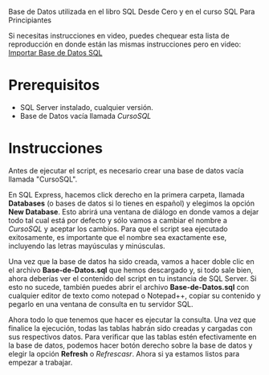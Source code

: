 Base de Datos utilizada en el libro SQL Desde Cero y en el curso SQL Para Principiantes

Si necesitas instrucciones en video, puedes chequear esta lista de reproducción en donde están las mismas instrucciones pero en video: 
[Importar Base de Datos SQL](https://youtube.com/playlist?list=PLTVK2lirpnSi1dVlXrIKKq24gfNVmqKd-)

# Prerequisitos
* SQL Server instalado, cualquier versión.
* Base de Datos vacía llamada *CursoSQL*

# Instrucciones
Antes de ejecutar el script, es necesario crear una base de datos vacía llamada "CursoSQL".

En SQL Express, hacemos click derecho en la primera carpeta, llamada **Databases** (o bases de datos si lo tienes en español) y elegimos la opción **New Database**. Esto abrirá una ventana de diálogo en donde vamos a dejar todo tal cual está por defecto y sólo vamos a cambiar el nombre a *CursoSQL* y aceptar los cambios. Para que el script sea ejecutado exitosamente, es importante que el nombre sea exactamente ese, incluyendo las letras mayúsculas y minúsculas.

Una vez que la base de datos ha sido creada, vamos a hacer doble clic en el archivo **Base-de-Datos.sql** que hemos descargado y, si todo sale bien, ahora deberías ver el contenido del script en tu instancia de SQL Server. Si esto no sucede, también puedes abrir el archivo **Base-de-Datos.sql** con cualquier editor de texto como notepad o Notepad++, copiar su contenido y pegarlo en una ventana de consulta en tu servidor SQL.

Ahora todo lo que tenemos que hacer es ejecutar la consulta. Una vez que finalice la ejecución, todas las tablas habrán sido creadas y cargadas con sus respectivos datos. 
Para verificar que las tablas estén efectivamente en la base de datos, podemos hacer botón derecho sobre la base de datos y elegir la opción **Refresh** o *Refrescasr*. 
Ahora si ya estamos listos para empezar a trabajar.
